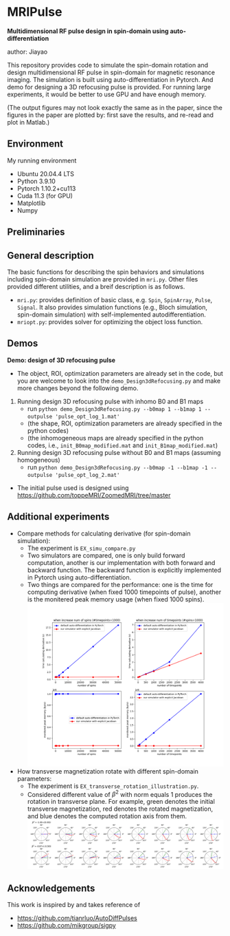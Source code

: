 # MRIPulse
**Multidimensional RF pulse design in spin-domain using auto-differentiation**

author: Jiayao

This repository provides code to simulate the spin-domain rotation and design multidimensional RF pulse in spin-domain for magnetic resonance imaging. The simulation is built using auto-differentiation in Pytorch. And demo for designing a 3D refocusing pulse is provided. For running large experiments, it would be better to use GPU and have enough memory.

(The output figures may not look exactly the same as in the paper, since the figures in the paper are plotted by: first save the results, and re-read and plot in Matlab.)

## Environment
My running environment
- Ubuntu 20.04.4 LTS
- Python 3.9.10
- Pytorch 1.10.2+cu113
- Cuda 11.3 (for GPU)
- Matplotlib
- Numpy

## Preliminaries


## General description
The basic functions for describing the spin behaviors and simulations including spin-domain simulation are provided in `mri.py`. Other files provided different utilities, and a breif description is as follows.
- `mri.py`: provides definition of basic class, e.g. `Spin`, `SpinArray`, `Pulse`, `Signal`. It also provides simulation functions (e.g., Bloch simulation, spin-domain simulation) with self-implemented autodifferentiation.
- `mriopt.py`: provides solver for optimizing the object loss function. 

## Demos
**Demo: design of 3D refocusing pulse**
- The object, ROI, optimization parameters are already set in the code, but you are welcome to look into the `demo_Design3dRefocusing.py` and make more changes beyond the following demo.
1. Running design 3D refocusing pulse with inhomo B0 and B1 maps
    - run `python demo_Design3dRefocusing.py --b0map 1 --b1map 1 --outpulse 'pulse_opt_log_1.mat'`
    - (the shape, ROI, optimization parameters are already specified in the python codes)
    - (the inhomogeneous maps are already specified in the python codes, i.e., `init_B0map_modified.mat` and `init_B1map_modified.mat`)
2. Running design 3D refocusing pulse without B0 and B1 maps (assuming homogeneous)
    - run `python demo_Design3dRefocusing.py --b0map -1 --b1map -1 --outpulse 'pulse_opt_log_2.mat'`
- The initial pulse used is designed using https://github.com/toppeMRI/ZoomedMRI/tree/master

## Additional experiments
- Compare methods for calculating derivative (for spin-domain simulation): 
  - The experiment is `EX_simu_compare.py`
  - Two simulators are compared, one is only build forward computation, another is our implementation with both forward and backward function. The backward function is explicitly implemented in Pytorch using auto-differentiation. 
  - Two things are compared for the performance: one is the time for computing derivative (when fixed 1000 timepoints of pulse), another is the monitered peak memory usage (when fixed 1000 spins). ![simulation-performance](EX_results/EX_simu_compare_speed.png)
- How transverse magnetization rotate with different spin-domain parameters:
  - The experiment is `EX_transverse_rotation_illustration.py`. 
  - Considered different value of $\beta^2$ with norm equals 1 produces the rotation in transverse plane. For example, green denotes the initial transverse magnetization, red denotes the rotated magnetization, and blue denotes the computed rotation axis from them. ![rotations](EX_results/EX_transverse_rotation_illustration.png)


## Acknowledgements
This work is inspired by and takes reference of
- https://github.com/tianrluo/AutoDiffPulses
- https://github.com/mikgroup/sigpy
